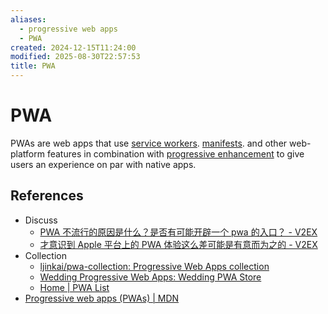 ```yaml
---
aliases:
  - progressive web apps
  - PWA
created: 2024-12-15T11:24:00
modified: 2025-08-30T22:57:53
title: PWA
---
```


# PWA

PWAs are web apps that use [service workers](https://developer.mozilla.org/en-US/docs/Web/API/Service_Worker_API). [manifests](https://developer.mozilla.org/en-US/docs/Web/Manifest). and other web-platform features in combination with [progressive enhancement](https://developer.mozilla.org/en-US/docs/Glossary/Progressive_Enhancement) to give users an experience on par with native apps.

## References

- Discuss
    - [PWA 不流行的原因是什么？是否有可能开辟一个 pwa 的入口？ - V2EX](https://www.v2ex.com/t/535817)
    - [才意识到 Apple 平台上的 PWA 体验这么差可能是有意而为之的 - V2EX](https://v2ex.com/t/841454)
- Collection
  - [ljinkai/pwa-collection: Progressive Web Apps collection](https://github.com/ljinkai/pwa-collection)
  - [Wedding Progressive Web Apps: Wedding PWA Store](https://www.pwastore.com/category/wedding)
  - [Home | PWA List](https://www.pwalist.app/)
- [Progressive web apps (PWAs) | MDN](https://developer.mozilla.org/en-US/docs/Web/Progressive_web_apps)
